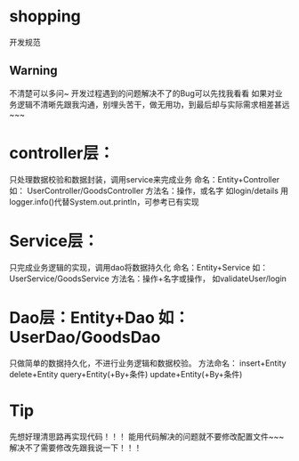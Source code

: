 # shopping
开发规范
##  Warning
不清楚可以多问~
开发过程遇到的问题解决不了的Bug可以先找我看看
如果对业务逻辑不清晰先跟我沟通，别埋头苦干，做无用功，到最后却与实际需求相差甚远~~~

# controller层：
只处理数据校验和数据封装，调用service来完成业务
命名：Entity+Controller  如： UserController/GoodsController
方法名：操作，或名字  如login/details
用logger.info()代替System.out.println，可参考已有实现

# Service层：
只完成业务逻辑的实现，调用dao将数据持久化
命名：Entity+Service  如： UserService/GoodsService
方法名：操作+名字或操作，  如validateUser/login

# Dao层：Entity+Dao  如： UserDao/GoodsDao
只做简单的数据持久化，不进行业务逻辑和数据校验。
方法命名：
insert+Entity
delete+Entity
query+Entity(+By+条件)
update+Entity(+By+条件)

# Tip
先想好理清思路再实现代码！！！
能用代码解决的问题就不要修改配置文件~~~
解决不了需要修改先跟我说一下！！！
